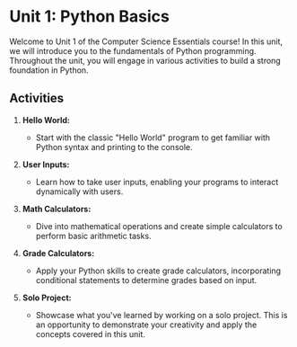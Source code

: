 
# Unit 1: Python Basics

Welcome to Unit 1 of the Computer Science Essentials course! In this unit, we will introduce you to the fundamentals of Python programming. Throughout the unit, you will engage in various activities to build a strong foundation in Python.

## Activities

1. **Hello World:**
   - Start with the classic "Hello World" program to get familiar with Python syntax and printing to the console.

2. **User Inputs:**
   - Learn how to take user inputs, enabling your programs to interact dynamically with users.

3. **Math Calculators:**
   - Dive into mathematical operations and create simple calculators to perform basic arithmetic tasks.

4. **Grade Calculators:**
   - Apply your Python skills to create grade calculators, incorporating conditional statements to determine grades based on input.

5. **Solo Project:**
   - Showcase what you've learned by working on a solo project. This is an opportunity to demonstrate your creativity and apply the concepts covered in this unit.



